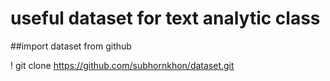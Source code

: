 # useful dataset for text analytic class

##import dataset from github

! git clone https://github.com/subhornkhon/dataset.git
